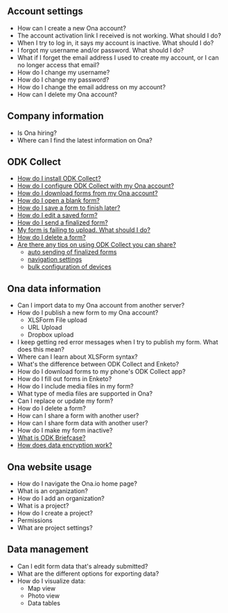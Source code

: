 ## Account settings

* How can I create a new Ona account?
* The account activation link I received is not working. What should I do?
* When I try to log in, it says my account is inactive. What should I do?
* I forgot my username and/or password. What should I do?
* What if I forget the email address I used to create my account, or I can no longer access that email?
* How do I change my username?
* How do I change my password?
* How do I change the email address on my account?
* How can I delete my Ona account?
 
## Company information

* Is Ona hiring?
* Where can I find the latest information on Ona?

## ODK Collect

* [How do I install ODK Collect?](faq/odk-collect#install-odk-collect)
* [How do I configure ODK Collect with my Ona account?](/faq/odk-collect#configure-odk-collect)
* [How do I download forms from my Ona account?](/faq/odk-collect#download-forms-from-ona)
* [How do I open a blank form?](/faq/odk-collect#open-blank-form)
* [How do I save a form to finish later?](/faq/odk-collect#save-form)
* [How do I edit a saved form?](/faq/odk-collect#edit-saved-form)
* [How do I send a finalized form?](/faq/odk-collect#send-finalized-form)
* [My form is failing to upload. What should I do?](/faq/odk-collect#failing-to-upload)
* [How do I delete a form?](/faq/odk-collect#delete-a-form)
* [Are there any tips on using ODK Collect you can share?](/faq/odk-collect#tips-using-odk-collect)
  * [auto sending of finalized forms](/faq/odk-collect#auto-sending-finalized-forms)
  * [navigation settings](/faq/odk-collect#navigation-settings)
  * [bulk configuration of devices](/faq/odk-collect#bulk-configuration-devices)

## Ona data information

* Can I import data to my Ona account from another server?
* How do I publish a new form to my Ona account?
  * XLSForm File upload
  * URL Upload
  * Dropbox upload
* I keep getting red error messages when I try to publish my form. What does this mean?
* Where can I learn about XLSForm syntax?
* What's the difference between ODK Collect and Enketo?
* How do I download forms to my phone's ODK Collect app?
* How do I fill out forms in Enketo?
* How do I include media files in my form?
* What type of media files are supported in Ona?
* Can I replace or update my form?
* How do I delete a form?
* How can I share a form with another user?
* How can I share form data with another user?
* How do I make my form inactive?
* [What is ODK Briefcase?](/faq/odk-briefcase#odk-briefcase)
* [How does data encryption work?](/faq/encrypted-forms#data-encryption)


## Ona website usage

* How do I navigate the Ona.io home page?
* What is an organization?
* How do I add an organization?
* What is a project?
* How do I create a project?
* Permissions
* What are project settings?

## Data management

* Can I edit form data that's already submitted?
* What are the different options for exporting data?
* How do I visualize data:
  * Map view
  * Photo view
  * Data tables

